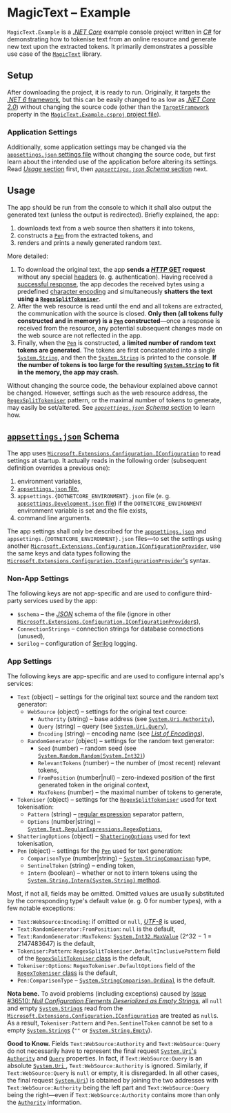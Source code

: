 #   MagicText &ndash; Example

`MagicText.Example` is a [*.NET Core*](http://github.com/dotnet/core) example console project written in [*C#*](http://docs.microsoft.com/en-gb/dotnet/csharp/) for demonstrating how to tokenise text from an online resource and generate new text upon the extracted tokens. It primarily demonstrates a possible use case of the [`MagicText`](http://github.com/DavorPenzar/magic-text/) library.

##  Setup

After downloading the project, it is ready to run. Originally, it targets the [*.NET 6* framework](http://github.com/dotnet/core/blob/main/6.0/README.md), but this can be easily changed to as low as [*.NET Core 2.0*](http://github.com/dotnet/core/blob/main/2.0/README.md)) without changing the source code (other than the [`TargetFramework`](http://docs.microsoft.com/en-gb/dotnet/core/project-sdk/msbuild-props#targetframework) property in the [`MagicText.Example.csproj` project file](MagicText.Example.csproj)).

### Application Settings

Additionally, some application settings may be changed via the [`appsettings.json` settings file](appsettings.json) without changing the source code, but first learn about the intended use of the application before altering its settings. Read [*Usage* section](#Usage) first, then [*`appsettings.json` Schema* section](#appsettings.json-schema) next.

##  Usage

The app should be run from the console to which it shall also output the generated text (unless the output is redirected). Briefly explained, the app:

1.  downloads text from a web source then shatters it into tokens,
2.  constructs a [`Pen`](http://github.com/DavorPenzar/magic-text/blob/main/MagicText/src/Pen.cs) from the extracted tokens, and
3.  renders and prints a newly generated random text.

More detailed:

1.  To download the original text, the app **sends a [*HTTP* GET](http://en.wikipedia.org/wiki/Hypertext_Transfer_Protocol#Request_methods) request** without any special [headers](http://en.wikipedia.org/wiki/List_of_HTTP_header_fields) (e. g. authentication). Having received a [successful response](http://en.wikipedia.org/wiki/List_of_HTTP_status_codes#2xx_success), the app decodes the received bytes using a predefined [character encoding](http://en.wikipedia.org/wiki/Character_encoding) and simultaneously **shatters the text using a [`RegexSplitTokeniser`](http://github.com/DavorPenzar/magic-text/blob/main/MagicText/src/RegexSplitTokeniser.cs)**.
2.  After the web resource is read until the end and all tokens are extracted, the communication with the source is closed. **Only then (all tokens fully constructed and in memory) is a [`Pen`](http://github.com/DavorPenzar/magic-text/blob/main/MagicText/src/Pen.cs) constructed**&mdash;once a response is received from the resource, any potential subsequent changes made on the web source are not reflected in the app.
3.  Finally, when the [`Pen`](http://github.com/DavorPenzar/magic-text/blob/main/MagicText/src/Pen.cs) is constructed, a **limited number of random text tokens are generated**. The tokens are first concatenated into a single [`System.String`](http://docs.microsoft.com/en-gb/dotnet/api/system.string), and then the [`System.String`](http://docs.microsoft.com/en-gb/dotnet/api/system.string) is printed to the console. **If the number of tokens is too large for the resulting [`System.String`](http://docs.microsoft.com/en-gb/dotnet/api/system.string) to fit in the memory, the app may crash**.

Without changing the source code, the behaviour explained above cannot be changed. However, settings such as the web resource address, the [`RegexSplitTokeniser`](http://github.com/DavorPenzar/magic-text/blob/main/MagicText/src/RegexSplitTokeniser.cs) pattern, or the maximal number of tokens to generate, may easily be set/altered. See [*`appsettings.json` Schema* section](#appsettings.json-schema) to learn how.

##  [`appsettings.json`](appsettings.json) Schema

The app uses [`Microsoft.Extensions.Configuration.IConfiguration`](http://docs.microsoft.com/en-gb/dotnet/api/microsoft.extensions.configuration.iconfiguration) to read settings at startup. It actually reads in the following order (subsequent definition overrides a previous one):

1.  environment variables,
2.  [`appsettings.json` file](appsettings.json),
3.  `appsettings.{DOTNETCORE_ENVIRONMENT}.json` file (e. g. [`appsettings.Development.json` file](appsettings.json)) if the `DOTNETCORE_ENVIRONMENT` environment variable is set and the file exists,
4.  command line arguments.

The app settings shall only be described for the [`appsettings.json`](appsettings.json) and `appsettings.{DOTNETCORE_ENVIRONMENT}.json` files&mdash;to set the settings using another [`Microsoft.Extensions.Configuration.IConfigurationProvider`](http://docs.microsoft.com/en-gb/dotnet/api/microsoft.extensions.configuration.iconfigurationprovider), use the same keys and data types following the [`Microsoft.Extensions.Configuration.IConfigurationProvider`'s](http://docs.microsoft.com/en-gb/dotnet/api/microsoft.extensions.configuration.iconfigurationprovider) syntax.

### Non-App Settings

The following keys are not app-specific and are used to configure third-party services used by the app:

*   `$schema` &ndash; the [*JSON*](http://json.org/) schema of the file (ignore in other [`Microsoft.Extensions.Configuration.IConfigurationProvider`s](http://docs.microsoft.com/en-gb/dotnet/api/microsoft.extensions.configuration.iconfigurationprovider)),
*   `ConnectionStrings` &ndash; connection strings for database connections (unused),
*   `Serilog` &ndash; configuration of [Serilog](http://serilog.net/) logging.

### App Settings

The following keys are app-specific and are used to configure internal app's services:

*   `Text` (object) &ndash; settings for the original text source and the random text generator:
    *   `WebSource` (object) &ndash; settings for the original text cource:
        *   `Authority` (string) &ndash; base address (see [`System.Uri.Authority`](http://docs.microsoft.com/en-gb/dotnet/api/system.uri.authority)),
        *   `Query` (string) &ndash; query (see [`System.Uri.Query`](https://docs.microsoft.com/en-gb/dotnet/api/system.uri.query)),
        *   `Encoding` (string) &ndash; encoding name (see [*List of Encodings*](http://docs.microsoft.com/en-gb/dotnet/api/system.text.encoding#list-of-encodings)),
    *   `RandomGenerator` (object) &ndash; settings for the random text generator:
        *   `Seed` (number) &ndash; random seed (see [`System.Random.Random(System.Int32)`](http://docs.microsoft.com/en-gb/dotnet/api/system.random.-ctor))
        *   `RelevantTokens` (number) &ndash; the number of (most recent) relevant tokens,
        *   `FromPosition` (number|null) &ndash; zero-indexed position of the first generated token in the original context,
        *   `MaxTokens` (number) &ndash; the maximal number of tokens to generate,
*   `Tokeniser` (object) &ndash; settings for the [`RegexSplitTokeniser`](http://github.com/DavorPenzar/magic-text/blob/main/MagicText/src/RegexSplitTokeniser.cs) used for text tokenisation:
    *   `Pattern` (string) &ndash; [regular expression](http://en.wikipedia.org/wiki/Regular_expression) separator pattern,
    *   `Options` (number|string) &ndash; [`System.Text.RegularExpressions.RegexOptions`](http://docs.microsoft.com/en-gb/dotnet/api/system.text.regularexpressions.regexoptions),
*   `ShatteringOptions` (object) &ndash; [`ShatteringOptions`](http://github.com/DavorPenzar/magic-text/blob/main/MagicText/src/ShatteringOptions.cs) used for text tokenisation,
*   `Pen` (object) &ndash; settings for the [`Pen`](http://github.com/DavorPenzar/magic-text/blob/main/MagicText/src/Pen.cs) used for text generation:
    *   `ComparisonType` (number|string) &ndash; [`System.StringComparison`](http://docs.microsoft.com/en-gb/dotnet/api/system.stringcomparison) type,
    *   `SentinelToken` (string) &ndash; ending token,
    *   `Intern` (boolean) &ndash; whether or not to intern tokens using the [`System.String.Intern(System.String)` method](http://docs.microsoft.com/en-gb/dotnet/api/system.string.intern).

Most, if not all, fields may be omitted. Omitted values are usually substituted by the corresponding type's default value (e. g. 0 for number types), with a few notable exceptions:

*   `Text:WebSource:Encoding`: if omitted or `null`, [*UTF-8*](http://en.wikipedia.org/wiki/UTF-8) is used,
*   `Text:RandomGenerator:FromPosition`: `null` is the default,
*   `Text:RandomGenerator:MaxTokens`: [`System.Int32.MaxValue`](http://docs.microsoft.com/en-gb/dotnet/api/system.int32.maxvalue) (2^32 &minus; 1 = 2147483647) is the default,
*   `Tokeniser:Pattern`: `RegexSplitTokeniser.DefaultInclusivePattern` field of the [`RegexSplitTokeniser` class](http://github.com/DavorPenzar/magic-text/blob/main/MagicText/src/RegexSplitTokeniser.cs) is the default,
*   `Tokeniser:Options`: `RegexTokeniser.DefaultOptions` field of the [`RegexTokeniser` class](http://github.com/DavorPenzar/magic-text/blob/main/MagicText/src/RegexTokeniser.cs) is the default,
*   `Pen:ComparisonType` &ndash; [`System.StringComparison.Ordinal`](http://docs.microsoft.com/en-gb/dotnet/api/system.stringcomparison#system-stringcomparison-ordinal) is the default.

**Nota bene.** To avoid problems (including exceptions) caused by [Issue #36510: *Null Configuration Elements Deserialized as Empty Strings*](http://github.com/dotnet/runtime/issues/36510), all `null` and empty [`System.String`s](http://docs.microsoft.com/en-gb/dotnet/api/system.string) read from the [`Microsoft.Extensions.Configuration.IConfiguration`](http://docs.microsoft.com/en-gb/dotnet/api/microsoft.extensions.configuration.iconfiguration) are treated as `null`s. As a result, `Tokeniser:Pattern` and `Pen.SentinelToken` cannot be set to a empty [`System.String`s](http://docs.microsoft.com/en-gb/dotnet/api/system.string) (`""` or [`System.String.Empty`](http://docs.microsoft.com/en-gb/dotnet/api/system.string.empty)).

**Good to Know.** Fields `Text:WebSource:Authority` and `Text:WebSource:Query` do not necessarily have to represent the final request [`System.Uri`'s](http://docs.microsoft.com/en-gb/dotnet/api/system.uri) [`Authority`](http://docs.microsoft.com/en-gb/dotnet/api/system.uri.authority) and [`Query`](https://docs.microsoft.com/en-gb/dotnet/api/system.uri.query) properties. In fact, if `Text:WebSource:Query` is an absolute [`System.Uri`
](http://docs.microsoft.com/en-gb/dotnet/api/system.uri), `Text:WebSource:Authority` is ignored. Similarly, if `Text:WebSource:Query` is `null` or empty, it is disregarded. In all other cases, the final request [`System.Uri`](http://docs.microsoft.com/en-gb/dotnet/api/system.uri)) is obtained by joining the two addresses with `Text:WebSource:Authority` being the left part and `Text:WebSource:Query` being the right&mdash;even if `Text:WebSource:Authority` contains more than only the [`Authority`](http://docs.microsoft.com/en-gb/dotnet/api/system.uri.authority) information.
